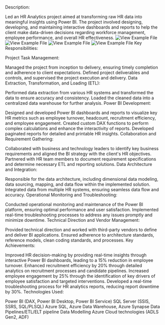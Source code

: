 Description:

Led an HR Analytics project aimed at transforming raw HR data into meaningful insights using Power BI. The project involved designing, developing, and maintaining interactive dashboards and reports to help the client make data-driven decisions regarding workforce management, employee performance, and overall HR effectiveness.
![View Example File](https://github.com/MissNeerajSharma/PowerBI-Dashboard/blob/main/Hr%201.png)
![View Example File](https://github.com/MissNeerajSharma/PowerBI-Dashboard/blob/main/HR2.png) 
![View Example File](https://github.com/MissNeerajSharma/PowerBI-Dashboard/blob/main/Hr3.png) 
![View Example File](https://github.com/MissNeerajSharma/PowerBI-Dashboard/blob/main/Hr4.png) 
Key Responsibilities:

Project Task Management:

Managed the project from inception to delivery, ensuring timely completion and adherence to client expectations.
Defined project deliverables and controls, and supervised the project execution and delivery.
Data Extraction, Transformation, and Loading (ETL):

Performed data extraction from various HR systems and transformed the data to ensure accuracy and consistency.
Loaded the cleaned data into a centralized data warehouse for further analysis.
Power BI Development:

Designed and developed Power BI dashboards and reports to visualize key HR metrics such as employee turnover, headcount, recruitment efficiency, and employee engagement.
Created custom DAX functions to perform complex calculations and enhance the interactivity of reports.
Developed paginated reports for detailed and printable HR insights.
Collaboration and Requirement Gathering:

Collaborated with business and technology leaders to identify key business requirements and aligned the BI strategy with the client's HR objectives.
Partnered with HR team members to document requirement specifications and determine necessary ETL and reporting solutions.
Data Architecture and Integration:

Responsible for the data architecture, including dimensional data modeling, data sourcing, mapping, and data flow within the implemented solution.
Integrated data from multiple HR systems, ensuring seamless data flow and accuracy.
Operational Monitoring and Troubleshooting:

Conducted operational monitoring and maintenance of the Power BI platform, ensuring optimal performance and user satisfaction.
Implemented real-time troubleshooting processes to address any issues promptly and minimize downtime.
Technical Direction and Vendor Management:

Provided technical direction and worked with third-party vendors to define and deliver BI applications.
Ensured adherence to architecture standards, reference models, clean coding standards, and processes.
Key Achievements:

Improved HR decision-making by providing real-time insights through interactive Power BI dashboards, leading to a 15% reduction in employee turnover.
Enhanced recruitment efficiency by 20% through detailed analytics on recruitment processes and candidate pipelines.
Increased employee engagement by 25% through the identification of key drivers of employee satisfaction and targeted interventions.
Developed a real-time troubleshooting process for HR analytics reports, reducing report downtime by 30%.
Technologies Used:

Power BI (DAX, Power BI Desktop, Power BI Service)
SQL Server (SSIS, SSRS, SQL/PLSQL)
Azure SQL, Azure Data Warehouse, Azure Synapse
Data Pipelines/ETL/ELT pipeline
Data Modelling
Azure Cloud technologies (ADLS Gen2, ADF)
